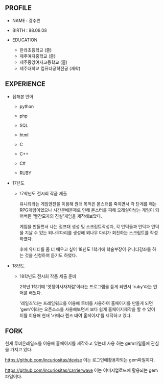## PROFILE

- NAME : 강수연

- BIRTH : 98.09.08

- EDUCATION

  - 한라초등학교 (졸)
  - 제주여자중학교 (졸)
  - 제주중앙여자고등학교 (졸)
  - 제주대학교 컴퓨터공학전공 (재학)



## EXPERIENCE

- 접해본 언어

  - python

  - php

  - SQL

  - html

  - C

  - C++

  - C#

  - RUBY


- 17년도

  - 17학년도 전시회 작품 제출

    유니티라는 게임엔진을 이용해 원래 목적은 몬스터를 죽이면서 각 단계를 깨는 RPG게임이었으나 시간분배문제로 인해 몬스터를 피해 오래살아남는 게임이 되어버린 '빨간모자의 진실'게임을 제작해보았다.

    게임을 만들면서 나는 점프대 생성 및 스크립트작성과, 각 언덕들과 언덕과 언덕을 지날 수 있는 외나무다리를 생성해 외나무 다리가 회전하는 스크립트를 작성하였다.

    후에 유니티를 좀 더 배우고 싶어 18년도 1학기에 학술부장이 유니티강좌를 하는 것을 신청하여 듣기도 하였다.


- 18년도

  - 18학년도 전시회 작품 제출 준비

    2학년 1학기때 '멋쟁이사자처럼'이라는 프로그램을 듣게 되면서 'ruby'라는 언어를 배웠다.

    '레일즈'라는 프레임워크를 이용해 루비를 사용하여 홈페이지를 만들게 되면 'gem'이라는 오픈소스를 사용해보면서 보다 쉽게 홈페이지제작을 할 수 있어 이를 이용해 현재 '카메라 렌즈 대여 홈페이지'를 제작하고 있다.




## FORK

현재 루비온레일즈를 이용해 홈페이지를 제작하고 있는데 사용 하는 gem파일들에 관심을 가지고 있다.

https://github.com/incuriositas/devise 이는 로그인에활용하되는 gem파일이다.

https://github.com/incuriositas/carrierwave 이는 이미지업로드에 활용되는 gem파일이다.
